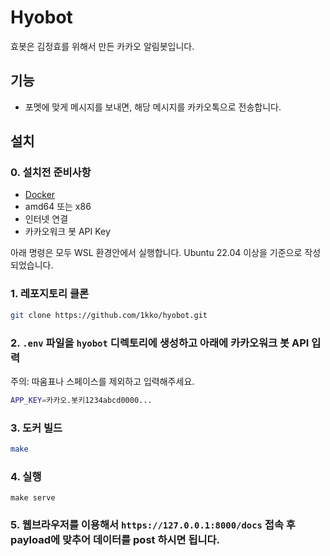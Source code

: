 # Hyobot

효봇은 김정효를 위해서 만든 카카오 알림봇입니다.

## 기능
- 포멧에 맞게 메시지를 보내면, 해당 메시지를 카카오톡으로 전송합니다.

## 설치

### 0. 설치전 준비사항
- [Docker](https://docs.docker.com/get-docker/)
- amd64 또는 x86
- 인터넷 연결
- 카카오워크 봇 API Key

아래 명령은 모두 WSL 환경안에서 실행합니다. Ubuntu 22.04 이상을 기준으로 작성되었습니다.

### 1. 레포지토리 클론
```bash
git clone https://github.com/1kko/hyobot.git
```

### 2. `.env` 파일을 `hyobot` 디렉토리에 생성하고 아래에 카카오워크 봇 API 입력
주의: 따움표나 스페이스를 제외하고 입력해주세요.
```bash
APP_KEY=카카오.봇키1234abcd0000...
```

### 3. 도커 빌드
```bash
make
```

### 4. 실행
```
make serve
```

### 5. 웹브라우저를 이용해서 `https://127.0.0.1:8000/docs` 접속 후 payload에 맞추어 데이터를 post 하시면 됩니다.
